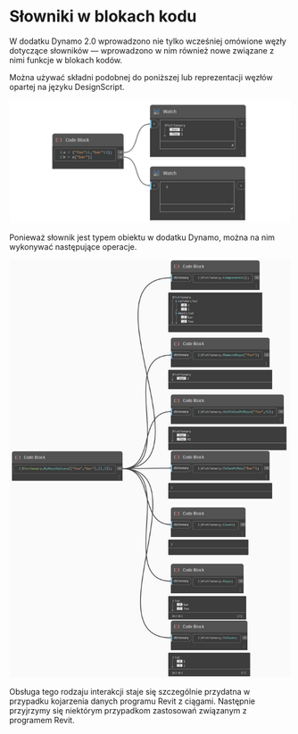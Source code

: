 # Słowniki w blokach kodu

W dodatku Dynamo 2.0 wprowadzono nie tylko wcześniej omówione węzły dotyczące słowników — wprowadzono w nim również nowe związane z nimi funkcje w blokach kodów.

Można używać składni podobnej do poniższej lub reprezentacji węzłów opartej na języku DesignScript.

![](<../images/5-5/1/what is a dictionary - what are the changes (1) (1).jpg>)

Ponieważ słownik jest typem obiektu w dodatku Dynamo, można na nim wykonywać następujące operacje.

![](../images/5-5/3/dictionariesincb-actionswithcodeblocks.jpg)

Obsługa tego rodzaju interakcji staje się szczególnie przydatna w przypadku kojarzenia danych programu Revit z ciągami. Następnie przyjrzymy się niektórym przypadkom zastosowań związanym z programem Revit.
